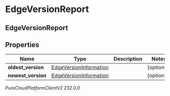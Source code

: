 # EdgeVersionReport

## EdgeVersionReport

## Properties

|Name | Type | Description | Notes|
|------------ | ------------- | ------------- | -------------|
| **oldest_version** | [EdgeVersionInformation](EdgeVersionInformation) |  | [optional] |
| **newest_version** | [EdgeVersionInformation](EdgeVersionInformation) |  | [optional] |



_PureCloudPlatformClientV2 232.0.0_
